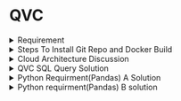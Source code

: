 # QVC

<details>

  <summary> Requirement </summary>

# Requirement A: Managing Data Dictionary #

Lets assume that there is an arbitary dictionary d. 

e.g. 

data1 = {'key11': { 'key21': 'a','key22': 'b',}, 
        'key13': {'key31': 'd','key32':{'key21': 'e', 'key22': 'f',},},
        'key12': 'c',  
         }

## Q1- How can you update leaves (values) of a dictionary ?

 e.g. values 'a', 'b',....'f'.#     
 such that the maps 'a' -> 'aa', 'b'->'bb' and so on are applied! 

## Q2- Write up a function that does this algorithmically for an arbitrary dictionary ?

   2.1 your function can just update d 
   
   2.2 your function can return a dictionary without mutating d

Now, what if we had other data types 

d2 = { 'key11':{'key21': 'a', 'key22': 'b',},
       'key12': 'c',
       'key13': { 'key31': 'd', 'key32':{ 'key21': 'e','key22': 'f', },},    
       'key14': [1,2,3], 1 : (2,3), }

## Q3. Can you generalize your function to deal with the cases above in d2 ? 
   
   where list and strings are doubled or in general multiplied by n=2 
   
   e.g. 'a' ->'aa',# [1,2,3] -> [1,2,3,1,2,3]  
   
   and tuples are not modified.#---------------------# 
   
   3.1 your function can just update d2# 
   
   3.2 your function can return a dictionary without mutating d2#--------------------# 
   
   Hint: a neat style of coding with doc strings and type indication is appreciated.  
   Hint2: The dictionaries above are small but what if you have a large dictionary # with 10-times nested sub dictionaries.

# Requirement B

We are going to create some features for a # pandas dataframe based on a simillar approach. 

There are three coding assignments: Q1, Q2 & Q3 ## Product groups in QVC fashion assortments have SKN numbers to identify them. ## Here are some data on sales and inventory. 

Our task is to decide on which lifecycle the ## product will be in.
 """
 "skn": "302129",      --> product ID"
 dropship" : False,   --> if this product is from an external vendor
 "date": pd.Timestamp("2023-04-23"),   --> basically today
 "sales_per_day": 10,  --> estimated sales per day for next 30 days. 
 "price": 13,          --> unit price of the item in euro
 "current_stock" : 200, --> stock count as of today 
 "date_new_stock_arrival": pd.Timestamp("2023-06-03"), --> items new stock arrival date :)"new_stock": 300,  --> new stock size of the item 
 "reorder" : True, --> checks if the item is reorderable
 "days_stock_age" : 90, --> the age of the old stock"""
 
 import pandas as pd
 import numpy as np
 
 dropship = False## 
 WARNING : This is just a test dataset## 
 Your solution should work for any dataset with the same structure
 ```
 data = pd.DataFrame.from_records(    data =   [
        {#0
            "skn": "302129",
            "dropship" : False, 
            "date": pd.Timestamp("2023-04-23"),
            "sales_per_day": 10,
            "price": 13, 
            "current_stock" : 200, 
            "date_new_stock_arrival": pd.Timestamp("2023-06-03"),
            "new_stock": 300, 
            "reorder" : True,
            "days_stock_age" : 90, 
        },
        {#1
            "skn": "332121",
            "dropship" : True, 
            "date": pd.Timestamp("2023-04-23"),
            "sales_per_day": 5,
            "price": 150, 
            "current_stock" : 20, 
            "date_new_stock_arrival": pd.Timestamp("2023-05-10"),
            "new_stock": 10, 
            "reorder" : True,
             "days_stock_age" : 100, 
        },
        {#2
            "skn": "112124",
            "dropship" : False,
            "date": pd.Timestamp("2023-04-23"),
            "sales_per_day": 2,
            "price": 1000, 
            "current_stock" : 100, 
            "date_new_stock_arrival": pd.Timestamp("2023-05-15"),
            "new_stock": 10, 
            "reorder" : True, 
             "days_stock_age" : 20, 
        },
        {#3
            "skn": "192123",
            "dropship" : False,
            "date": pd.Timestamp("2023-04-23"),
            "sales_per_day": 2,
            "price": 29, 
            "current_stock" : 50, 
            "date_new_stock_arrival": pd.Timestamp("2023-05-15"),
            "new_stock": 100, 
            "reorder" : True, 
             "days_stock_age" : 120, 
        },
        {#4
            "skn": "762129",
            "dropship" : False,
            "date": pd.Timestamp("2023-04-23"),
            "sales_per_day": 2,
            "price": 77, 
            "current_stock" : 15, 
            "date_new_stock_arrival": pd.Timestamp("2023-05-05"),
            "new_stock": 10, 
            "reorder" : True, 
             "days_stock_age" : 10, 
        },
        {#5
            "skn": "762134",
            "dropship" : False,
            "date": pd.Timestamp("2023-04-23"),
            "sales_per_day": 2,
            "price": 99, 
            "current_stock" : 20, 
            "date_new_stock_arrival": pd.Timestamp("2023-06-03"),
            "new_stock": 10, 
            "reorder" : True, 
            "days_stock_age" : 30, 
        },
        {#6
            "skn": "762134",
            "dropship" : False,
            "date": pd.Timestamp("2023-04-23"),
            "sales_per_day": 2,
            "price": 299, 
            "current_stock" : 200, 
            "date_new_stock_arrival": np.nan,
            "new_stock": 0, 
            "reorder" : False, 
            "days_stock_age" : 200, 
        }
    ]

``` 


## Q1. Prepare the data via calculatin the following new columns 
    
      - stockout_days : stock will be consumed in how many days from today (date)
      - stock_arrival_days : new stock will arrive in how many days from today(date)

```
lifecycle_tree = {
    '(is item dropship ?)': 
        {
        'YES':  'Scenario: Price RRP', 
        'NO' : 
            {
                '( is stock age < 100 ?)':
                {
                    'YES':
                        { 
                            '(Can item stock be reordered ?)':
                                {

                                    'YES': 
                                        {
                                            '(is stock_arrival_days - stockout_days > 7 days)': 
                                                {
                                                    'YES' : 'Scenario: Inventory Turnover Margin-%20',
                                                    'NO'  : 'Scenario: Margin Optimisation with Market Constraints'
                                                }
                                        },

                                    'NO': 'Scenario: Margin Optimisation' 
                                }
                        },
                    'NO': 'Scenario: Markdown'
                }
            }
        }
}
```
## Q2.  Write up a function that takes in each row and returns two strings lifecycle scenario and path 
     # e.g. # return 'Scenario: Markdown' , 
     '(is item dropship ?)_NO_( is stock age < 100 ?)_NO'def lifecylcle( tree, path , data_row):        """ this will eventually return scenario, scenario_path """

## Q3 Apply the function to data, so that there are two new columns in data called  'scenario', 'scenario_path'# for every product SKN. 

</details>

<details>
  <summary> Steps To Install Git Repo and Docker Build </summary>

 #  Steps to install Git Repo and Docker Build on your Local Machine:
   1) Clone the repository in your project directory
        
        ```
        prompt>  git clone git@github.com:sksingh56/qvc_discussion.git
        ```
   2) Run Docker compose build
       
       ```
        prompt> docker-compose build
       ```

   3) Set Docker Compose to run test 
      
       ```
        prompt> docker-compose run test sh
        ```

   4) Run All the test
       
       ```
        pytest
       ```

   5) Run specific test for dictionary
   
       ```
        pytest -k dict
       ```
   6) Run specific test for pandas   
       ```
        pytest -k pandas
       ```  
</details>

<details>

  <summary> Cloud Architecture Discussion  </summary>
  
  [Mindmap](https://lucid.app/documents/view/52808558-9553-4714-b199-adec1f897864) / [Mindmap Github URL](architecture/mindmap.png)

  [Proposed Architect Solution](https://viewer.diagrams.net/?tags=%7B%7D&highlight=0000ff&edit=_blank&layers=1&nav=1&title=qvc_proposed_solution.drawio#Uhttps%3A%2F%2Fdrive.google.com%2Fuc%3Fid%3D1XZW8OP-nE_HWGQGmZ5kshrCBEO5WQhWk%26export%3Ddownload)
  
  
  ##Option 1: Oracle migration using the Lift and Shift approach. 
  
  We need to migrate two years' worth of data, with a daily volume of 10GB, which could result in migrating 7-8TB of data. The cost and time required to migrate data over VPN or dedicated network connections is likely to be significant. Additionally, continuous migration of data in small chunks could impact the schedules of the EDM (Enterprise Data Management) processes. Therefore, the Lift and Shift approach would be a good choice

  [Oracle database migration: Lift and shift](https://learn.microsoft.com/en-us/azure/architecture/example-scenario/oracle-migrate/oracle-migration-lift-shift)

 [Design And Performance For Oracle Migrations](https://learn.microsoft.com/en-us/azure/synapse-analytics/migration-guides/oracle/1-design-performance-migration)  
  
</details>

<details>
<summary> QVC SQL Query Solution </summary>

[Entity Relationship Diagram](sql/qvc_entity_relation_ship.drawio.png)

[SQL query implementation](sql/SQL.md)

</details>

<details>

  <summary> Python Requirment(Pandas) A Solution </summary>

  [Code To Handle Dict Data Frame For Requirment A](scripts/dict_handling.py)
  
  [Script Having Common Module](tests/conftest.py)

  [Pytest Script For Unit Testing of Dictionary For Requirement A](tests/test_dict.py) 

</details>



<details>
  <summary> Python requirment(Pandas) B solution </summary>

  [code to handle pandas data frame for Requirment B](scripts/pandas_df.py) 

  [script having common module](tests/conftest.py)

  [pytest script for unit test script pandas dataframe for requirement B](tests/test_pandas_df.py)

</details>

